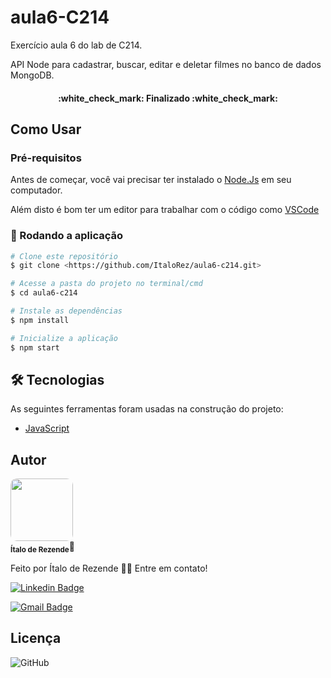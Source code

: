# aula6-C214
Exercício aula 6 do lab de C214.

API Node para cadastrar, buscar, editar e deletar filmes no banco de dados MongoDB.

<h4 align="center"> 
	:white_check_mark:  Finalizado :white_check_mark:
</h4>
 
 
## Como Usar

### Pré-requisitos

Antes de começar, você vai precisar ter instalado o [Node.Js](https://nodejs.dev/en/download/) em seu computador. 

Além disto é bom ter um editor para trabalhar com o código como [VSCode](https://code.visualstudio.com/)

### 🎲 Rodando a aplicação

```bash
# Clone este repositório
$ git clone <https://github.com/ItaloRez/aula6-c214.git>

# Acesse a pasta do projeto no terminal/cmd
$ cd aula6-c214

# Instale as dependências
$ npm install

# Inicialize a aplicação
$ npm start


```

## 🛠 Tecnologias

As seguintes ferramentas foram usadas na construção do projeto:

- [JavaScript](https://www.javascript.com/)


## Autor

 <img src="https://avatars.githubusercontent.com/u/36886923?s=400&u=0f1b25cca90cce5bd10df913cd67ac05fc777213&v=4" width="100px" style="border-radius:10px"></img>
 <br/>
 <sub><b>Ítalo de Rezende</b></sub>🚀


Feito por Ítalo de Rezende 👋🏽 Entre em contato!


[![Linkedin Badge](https://img.shields.io/badge/-Ítalo-blue?style=flat-square&logo=Linkedin&logoColor=white&link=https://www.linkedin.com/in/%C3%ADtalo-rezende-60a5571b2/)](https://www.linkedin.com/in/%C3%ADtalo-rezende-60a5571b2/) 

[![Gmail Badge](https://img.shields.io/badge/-italo.rezende@gec.inatel.br-c14438?style=flat-square&logo=Gmail&logoColor=white&link=mailto:italo.rezende@gec.inatel.br)](mailto:italo.rezende@gec.inatel.br)


## Licença

![GitHub](https://img.shields.io/github/license/ItaloRez/Podcastr)
